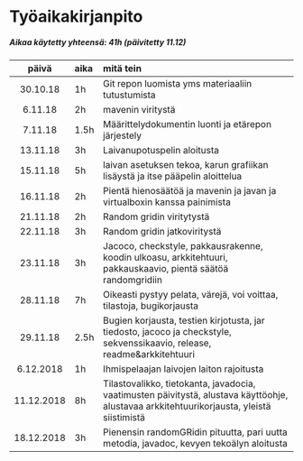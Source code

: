 # Työaikakirjanpito
##### Aikaa käytetty yhteensä: 41h (päivitetty 11.12)

| päivä | aika | mitä tein  |
| :----:|:-----| :-----|
| 30.10.18|1h|Git repon luomista yms materiaaliin tutustumista|
|6.11.18|2h |mavenin viritystä|
|7.11.18|1.5h| Määrittelydokumentin luonti ja etärepon järjestely|
|13.11.18|3h|Laivanupotuspelin aloitusta|
|15.11.18|5h|laivan asetuksen tekoa, karun grafiikan lisäystä ja itse pääpelin aloittelua|
|16.11.18|2h|Pientä hienosäätöä ja mavenin ja javan ja virtualboxin kanssa painimista|
|21.11.18|2h|Random gridin viritytystä|
|22.11.18|3h|Random gridin jatkoviritystä|
|23.11.18|3h|Jacoco, checkstyle, pakkausrakenne, koodin ulkoasu, arkkitehtuuri, pakkauskaavio, pientä säätöä randomgridiin|
|28.11.18|7h|Oikeasti pystyy pelata, värejä, voi voittaa, tilastoja, bugikorjausta|
|29.11.18|2.5h|Bugien korjausta, testien kirjotusta, jar tiedosto, jacoco ja checkstyle, sekvenssikaavio, release, readme&arkkitehtuuri|
|6.12.2018|1h|Ihmispelaajan laivojen laiton rajoitusta|
|11.12.2018|8h|Tilastovalikko, tietokanta, javadocia, vaatimusten päivitystä, alustava käyttöohje, alustavaa arkkitehtuurikorjausta, yleistä siistimistä|
|18.12.2018|3h|Pienensin randomGRidin pituutta, pari uutta metodia, javadoc, kevyen tekoälyn aloitusta|
